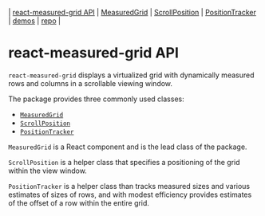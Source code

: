 | [react-measured-grid API](./index.md) | [MeasuredGrid](./MeasuredGrid.md) | [ScrollPosition](./ScrollPosition.md) | [PositionTracker](./PositionTracker.md) | [demos](./demos.md) | [repo](https://github.com/DavidCary/react-measured-grid) |

# react-measured-grid API

`react-measured-grid` displays a virtualized grid
with dynamically measured rows and columns in a scrollable viewing window.

The package provides three commonly used classes:

  - [`MeasuredGrid`](./MeasuredGrid.md)
  - [`ScrollPosition`](./ScrollPosition.md)
  - [`PositionTracker`](./PositionTracker.md)

`MeasuredGrid` is a React component and is the lead class of the package.

`ScrollPosition` is a helper class that specifies a positioning of the
grid within the view window.

`PositionTracker` is a helper class than tracks
measured sizes and various estimates of sizes of rows,
and with modest efficiency provides estimates of the
offset of a row within the entire grid.

